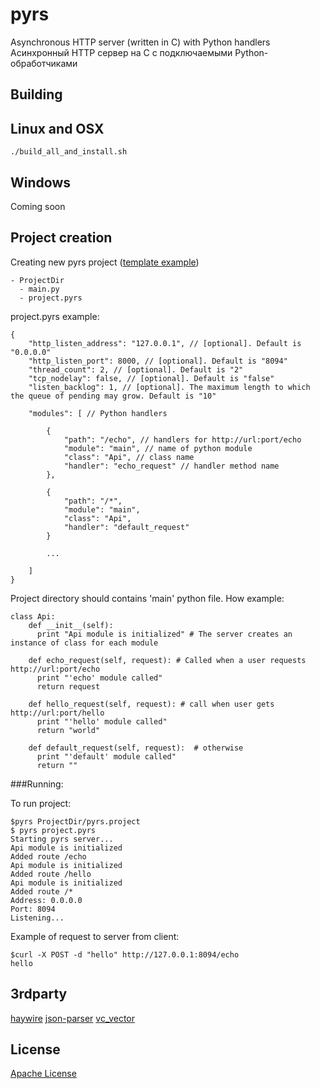 # pyrs
Asynchronous HTTP server (written in C) with Python handlers
Асинхронный HTTP сервер на C с подключаемыми Python-обработчиками

## Building

## Linux and OSX
```
./build_all_and_install.sh
```

## Windows
Coming soon

## Project creation

Creating new pyrs project ([template example](https://github.com/skogorev/pyrs/tree/master/ProjectTemplate))
```
- ProjectDir
  - main.py
  - project.pyrs
```

project.pyrs example:
```
{
	"http_listen_address": "127.0.0.1", // [optional]. Default is "0.0.0.0"
	"http_listen_port": 8000, // [optional]. Default is "8094"
	"thread_count": 2, // [optional]. Default is "2"
	"tcp_nodelay": false, // [optional]. Default is "false"
	"listen_backlog": 1, // [optional]. The maximum length to which the queue of pending may grow. Default is "10"

	"modules": [ // Python handlers

		{
			"path": "/echo", // handlers for http://url:port/echo
			"module": "main", // name of python module
			"class": "Api", // class name
			"handler": "echo_request" // handler method name
		},

		{
			"path": "/*",
			"module": "main",
			"class": "Api",
			"handler": "default_request"
		}

		...

	]
}

```

Project directory should contains 'main' python file. How example:

```
class Api:
    def __init__(self):
      print "Api module is initialized" # The server creates an instance of class for each module

    def echo_request(self, request): # Called when a user requests http://url:port/echo
      print "'echo' module called"
      return request

    def hello_request(self, request): # call when user gets http://url:port/hello
      print "'hello' module called"
      return "world"

    def default_request(self, request):  # otherwise
      print "'default' module called"
      return ""
```

###Running:

To run project:
```
$pyrs ProjectDir/pyrs.project
$ pyrs project.pyrs 
Starting pyrs server...
Api module is initialized
Added route /echo
Api module is initialized
Added route /hello
Api module is initialized
Added route /*
Address: 0.0.0.0
Port: 8094
Listening...
```

Example of request to server from client:
```
$curl -X POST -d "hello" http://127.0.0.1:8094/echo
hello
```

## 3rdparty
[haywire](https://github.com/haywire/haywire)
[json-parser](https://github.com/udp/json-parser)
[vc_vector](https://github.com/skogorev/vc_vector)

## License

[Apache License](LICENSE.md)
